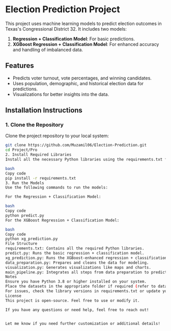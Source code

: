 # Election Prediction Project

This project uses machine learning models to predict election outcomes in Texas's Congressional District 32. It includes two models:
1. **Regression + Classification Model**: For basic predictions.
2. **XGBoost Regression + Classification Model**: For enhanced accuracy and handling of imbalanced data.

## Features
- Predicts voter turnout, vote percentages, and winning candidates.
- Uses population, demographic, and historical election data for predictions.
- Visualizations for better insights into the data.

## Installation Instructions

### 1. Clone the Repository
Clone the project repository to your local system:
```bash
git clone https://github.com/Muzamil06/Election-Prediction.git
cd Project/Pro
2. Install Required Libraries
Install all the necessary Python libraries using the requirements.txt file:

bash
Copy code
pip install -r requirements.txt
3. Run the Models
Use the following commands to run the models:

For the Regression + Classification Model:

bash
Copy code
python predict.py
For the XGBoost Regression + Classification Model:

bash
Copy code
python xg_prediction.py
File Structure
requirements.txt: Contains all the required Python libraries.
predict.py: Runs the basic regression + classification model.
xg_prediction.py: Runs the XGBoost-enhanced regression + classification model.
data_preparation.py: Prepares and cleans the data for modeling.
visualization.py: Generates visualizations like maps and charts.
main_pipeline.py: Integrates all steps from data preparation to prediction.
Notes
Ensure you have Python 3.8 or higher installed on your system.
Place the datasets in the appropriate folder if required (refer to data_preparation.py for dataset paths).
For issues, check the library versions in requirements.txt or update your Python environment.
License
This project is open-source. Feel free to use or modify it.

If you have any questions or need help, feel free to reach out!


Let me know if you need further customization or additional details!